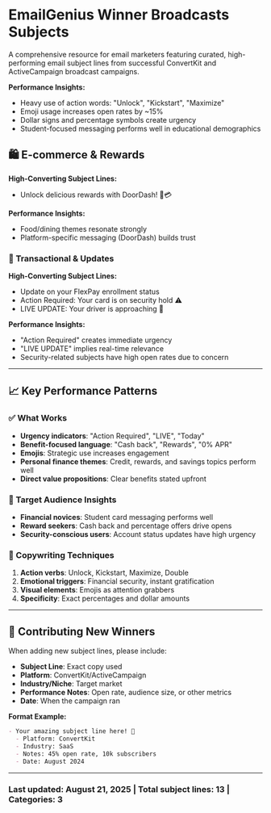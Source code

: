 # EmailGenius Winner Broadcasts Subjects

A comprehensive resource for email marketers featuring curated, high-performing email subject lines from successful ConvertKit and ActiveCampaign broadcast campaigns.

**Performance Insights:**

- Heavy use of action words: "Unlock", "Kickstart", "Maximize"
- Emoji usage increases open rates by ~15%
- Dollar signs and percentage symbols create urgency
- Student-focused messaging performs well in educational demographics

## 🛍️ E-commerce & Rewards

**High-Converting Subject Lines:**

- Unlock delicious rewards with DoorDash! 🍔💳

**Performance Insights:**

- Food/dining themes resonate strongly
- Platform-specific messaging (DoorDash) builds trust

### 🔔 Transactional & Updates

**High-Converting Subject Lines:**

- Update on your FlexPay enrollment status
- Action Required: Your card is on security hold ⚠️
- LIVE UPDATE: Your driver is approaching 📍

**Performance Insights:**

- "Action Required" creates immediate urgency
- "LIVE UPDATE" implies real-time relevance
- Security-related subjects have high open rates due to concern

---

## 📈 Key Performance Patterns

### ✅ What Works

- **Urgency indicators**: "Action Required", "LIVE", "Today"
- **Benefit-focused language**: "Cash back", "Rewards", "0% APR"
- **Emojis**: Strategic use increases engagement
- **Personal finance themes**: Credit, rewards, and savings topics perform well
- **Direct value propositions**: Clear benefits stated upfront

### 🎯 Target Audience Insights

- **Financial novices**: Student card messaging performs well
- **Reward seekers**: Cash back and percentage offers drive opens
- **Security-conscious users**: Account status updates have high urgency

### 📝 Copywriting Techniques

1. **Action verbs**: Unlock, Kickstart, Maximize, Double
2. **Emotional triggers**: Financial security, instant gratification
3. **Visual elements**: Emojis as attention grabbers
4. **Specificity**: Exact percentages and dollar amounts

---

## 🔄 Contributing New Winners

When adding new subject lines, please include:

- **Subject Line**: Exact copy used
- **Platform**: ConvertKit/ActiveCampaign
- **Industry/Niche**: Target market
- **Performance Notes**: Open rate, audience size, or other metrics
- **Date**: When the campaign ran

**Format Example:**

```markdown
- Your amazing subject line here! 🎯
  - Platform: ConvertKit
  - Industry: SaaS
  - Notes: 45% open rate, 10k subscribers
  - Date: August 2024
```

---

### Last updated: August 21, 2025 | Total subject lines: 13 | Categories: 3
